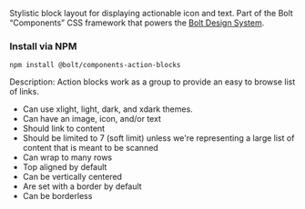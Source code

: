 Stylistic block layout for displaying actionable icon and text. Part of the Bolt “Components” CSS framework that powers the [Bolt Design System](https://www.boltdesignsystem.com).

### Install via NPM
```
npm install @bolt/components-action-blocks
```

Description:
Action blocks work as a group to provide an easy to browse list of links. 

* Can use xlight, light, dark, and xdark themes.
* Can have an image, icon, and/or text
* Should link to content 
* Should be limited to 7 (soft limit) unless we're representing a large list of content that is meant to be scanned
* Can wrap to many rows
* Top aligned by default
* Can be vertically centered
* Are set with a border by default
* Can be borderless
